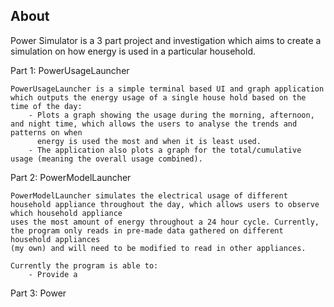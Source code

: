 ## About

Power Simulator is a 3 part project and investigation which aims to create a simulation on how energy is used in a particular household.

Part 1: PowerUsageLauncher
    
    PowerUsageLauncher is a simple terminal based UI and graph application which outputs the energy usage of a single house hold based on the time of the day:
        - Plots a graph showing the usage during the morning, afternoon, and night time, which allows the users to analyse the trends and patterns on when
          energy is used the most and when it is least used.
        - The application also plots a graph for the total/cumulative usage (meaning the overall usage combined).
        
Part 2: PowerModelLauncher
    
    PowerModelLauncher simulates the electrical usage of different household appliance throughout the day, which allows users to observe which household appliance
    uses the most amount of energy throughout a 24 hour cycle. Currently, the program only reads in pre-made data gathered on different household appliances 
    (my own) and will need to be modified to read in other appliances.
    
    Currently the program is able to:
        - Provide a 
 
 Part 3: Power
